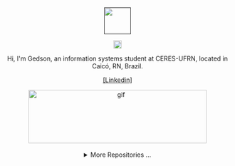 <br>

<div align = "center">

<br>

<a href="">

<img width="60" height="60" src="https://avatars.githubusercontent.com/u/106558706?v=4" />

</a>

<p>

<a href="www.linkedin.com/in/gedson-fernandes-17b082239"><img width="18" height="18" src="https://cdn.svgporn.com/logos/linkedin-icon.svg" /></a>

</p>

Hi, I'm Gedson, an information systems student at CERES-UFRN, located in Caicó, RN, Brazil.

<p>

<a href = "www.linkedin.com/in/gedson-fernandes-17b082239"> [Linkedin] </a> 

</p>

<a href = "https://www.reddit.com/r/wallpaper/comments/wlz9uo/my_collection_of_8_bit_live_wallpaper_gifs/">

<img src="https://preview.redd.it/bpxxqqvps4h91.gif?width=640&crop=smart&auto=webp&s=e29a6c5b5996e595d29e52030ed4e9abe618e3bd" align="center" alt="gif" height="120" width="400"/>

</a>

<div>



<br>

<details>
<summary>More Repositories ...</summary>


<br>

<p>
  <a href="https://wangchujiang.com/"><img height="100" src="https://github-readme-stats-one-mu-82.vercel.app/api?username=Gedsonfa&show_icons=true&icon_color=805AD5&text_color=718096&bg_color=ffffff&hide_title=true&hide_border=true&hide=contribs,issues" /></a>
  <a href="https://wangchujiang.com/"><img height="100" src="https://github-profile-trophy.vercel.app/?username=Gedsonfa&theme=flat&title=Stars,Followers,Commit,MultiLanguage&margin-w=5&row=1&column=4" /></a>
</p>

<!--repos-start-->

**Handbook** | **Homepage** | **Stars** | **Last Commit** | **Downloads**
:--- | --- | :--- | :--- | :---
[invAuto](https://github.com/Gedsonfa/invAuto) | [`#homepage`](https://github.com/Gedsonfa/invAuto) | [![GitHub stars](https://img.shields.io/github/stars/Gedsonfa/invAuto?style=flat)](https://github.com/Gedsonfa/invAuto/stargazers) | [![GitHub last commit](https://img.shields.io/github/last-commit/Gedsonfa/invAuto?style=flat&label=last)](https://github.com/Gedsonfa/invAuto/commits) | [![NPM Downloads](https://img.shields.io/npm/dm/invAuto.svg?label=&logo=npm&style=flat&labelColor=ffacab&color=dd4e4c)](https://www.npmjs.com/package/invAuto)

<!--repos-end-->

</deatails>

